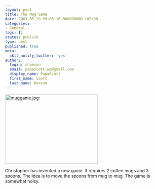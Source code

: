 ```yaml
---
layout: post
title: The Mug Game
date: 2001-05-19 09:05:16.000000000 +02:00
categories:
- General
tags: []
status: publish
type: post
published: true
meta:
  aktt_notify_twitter: 'yes'
author:
  login: shanson
  email: papascott-wp@gmail.com
  display_name: PapaScott
  first_name: Scott
  last_name: Hanson
---
```

<p><img src="https://res.cloudinary.com/papascott/image/upload/wordpress/wp-content/uploads/2001/05/muggame.jpg" height="224" width="300" border="0" alt="muggame.jpg: " /></p>
<p>Christopher has invented a new game. It requires 2 coffee mugs and 3 spoons. The idea is to move the spoons from mug to mug. The game is somewhat noisy.</p>
